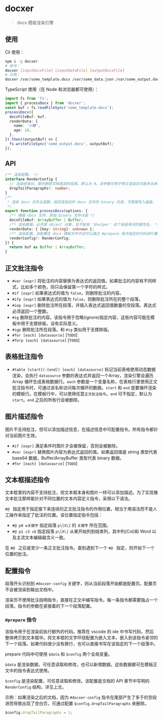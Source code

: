 # docxer

> docx 模板渲染引擎

## 使用

Cli 使用：

```bash
npm i -g docxer
# 命令：
docxer [inputDocxFile] [inputDataFile] [outputDocxFile]
# 示例：
docxer /var/some_template.docx /var/some_data.json /var/some_output.docx
```

TypeScript 使用（在 Node 和浏览器都可使用）：

```ts
import fs from 'fs';
import { processDocx } from 'docxer';
const buf = fs.readFileSync('some_template.docx');
processDocx({
  docxFileBuf: buf,
  renderData: {
    name: '小静',
    age: 18,
  },
}).then((outputBuf) => {
  fs.writeFileSync('some_output.docx', outputBuf);
});
```

## API

```ts
/** 渲染配置。 */
interface RenderConfig {
  // 渲染结束后，额外删除文档尾部的段落。默认为 0。该参数可用于修正渲染后可能多出来的空段落（空页）。
  dropTailParagraphs?: number;
}
/**
 * 渲染 docx 文件主函数。返回渲染后的 docx 文件的 binary 内容，可直接写入磁盘。
 */
export function processDocx(options: {
  /** 模板 docx 文件，原始 binary 文件内容 */
  docxFileBuf: ArrayBuffer | Buffer;
  /** 渲染数据。必须是 object 对象，且不能有 '$helper' 这个保留单词的属性名。 */
  renderData: { [key: string]: unknown };
  /** 渲染配置。该配置在 docx 模板文件中还可以通过 #prepare 指令指定的代码进行覆写。 */
  renderConfig?: RenderConfig;
}) {
  return buf as Buffer | ArrayBuffer;
}
```

## 正文批注指令

- `#var [expr]` 将批注的内容替换为表达式的返回值。如果批注的内容有不同样式，比如多个颜色，则只会保留第一个字符的样式。
- `#if [expr]` 如果表达式的值为 `false`，则删除批注的内容。
- `#ifp [expr]` 如果表达式的值为 `false`，则删除批注所在的整个段落。
- `#iep [expr]` 删除批注所在段落，并插入表达式返回值数量的空段落。表达式必须返回一个整数。
- `#ig` 删除批注的内容。该指令用于忽略(ignore)指定内容，这些内容可能在模板中用于支撑排版，没有实际意义。
- `#igp` 删除批注所在段落。和 `#ig` 类似用于支撑排版。
- `#for [each] [datasource]` [`TODO`]
- `#forp [each] [datasource]` [`TODO`]

## 表格批注指令

- `#table [start](-[end]) [each] [datasource]` 标记当前表格使用动态数据渲染，会执行 `datasource` 参数的表达式并返回一个Array，渲染引擎会遍历 Array 循环生成表格数据行。`each` 参数是一个变量名称，在表格行里使用正文批注指令时，可通过该名称访问每次循环的数据。`start` 和 `end` 是要循环渲染的模板行。在模板行中，可以使用任意`正文批注指令`。`end` 可不指定，默认为 `start`。`end` 之后的所有行会被删除。

## 图片描述指令

图片不支持批注，但可以添加描述信息，在描述信息中可配置指令。所有指令都针对当前图片生效。

- `#if [expr]` 满足条件时图片才会被保留，否则会被删除。
- `#var [expr]` 替换图片内容为表达式返回的值。如果返回值是 string 类型代表 base64 数据，Buffer/ArrayBuffer 类型代表 binary 数据。
- `#for [each] [datasource]` [`TODO`]

## 文本框描述指令

文本框里的内容不支持批注，但文本框本身和图片一样可以添加描述。为了实现像文本批注那样能针对不同位置的文本内容定义指令，采用以下语法。

`#@ ` 指定用于指定接下来连续的正文批注指令的作用位置，相当于用语法而不是人工操作来指定了批注的位置。该位置指定指令包括：

- `#@ p0 w关键字` 指定段落 `p\[X\]` 的 `关键字` 所在范围。
- `#@ p1 c3 c6` 指定段落 `p\[X\]` 从某开始列到结束列，其中列(Col)和 Word 以及主流文本编辑器含义一致。

在 `#@ ` 之后是至少一条正文批注指令。直到遇到下一个 `#@ ` 指定，则开始下一个位置的批注。

## 配置指令

段落开头识别到 `#docxer-config` 关键字，则从当前段落开始都是配置页。配置页不会被渲染到输出文档中。

渲染页不使用批注指明指令，直接在正文中编写指令。每一条指令都需要独占一个段落。指令的参数在紧接着的下一个段落配置。

### `#prepare` 指令

该指令用于在渲染前执行额外的代码。推荐在 vscode 的 ide 中书写代码，然后整体拷贝到文本框中。将文本框的文字环绕配置为嵌入文本，嵌入到该指令紧邻的下一个段落。如果代码很少没有换行，也可以直接书写在该指定的下一个段落中。

prepare 代码中可使用 `$data` 和 `$config` 两个全局变量。

`$data` 是渲染数据，可任意读取和修改，也可以新增数据。这些数据都可在模板正文中的指令表达式使用。

`$config` 是渲染配置，可任意读取和修改。该配置是文档的 API 章节中写明的 `RenderConfig` 结构，详见上文。

示例：如果渲染之后的文档，因为 `#docxer-config` 指令在尾部产生了多于的空段进而导致出现了空白页，可通过配置 `$config.dropTailParagraphs` 来删除。

```js
$config.dropTailParagraphs = 1;
```
